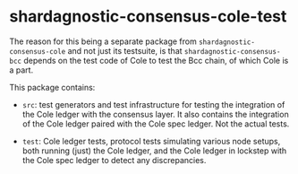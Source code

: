 # shardagnostic-consensus-cole-test

The reason for this being a separate package from `shardagnostic-consensus-cole`
and not just its testsuite, is that `shardagnostic-consensus-bcc` depends on
the test code of Cole to test the Bcc chain, of which Cole is a part.

This package contains:

* `src`: test generators and test infrastructure for testing the integration
  of the Cole ledger with the consensus layer. It also contains the
  integration of the Cole ledger paired with the Cole spec ledger. Not the
  actual tests.

* `test`: Cole ledger tests, protocol tests simulating various node setups,
  both running (just) the Cole ledger, and the Cole ledger in lockstep with
  the Cole spec ledger to detect any discrepancies.

